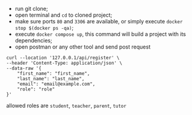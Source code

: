 - run git clone;
- open terminal and `cd` to cloned project;
- make sure ports `80` and `3306` are available, or simply execute `docker stop $(docker ps -qa)`;
- execute `docker compose up`, this command will build a project with its dependencies;
- open postman or any other tool and send post request 


```
curl --location '127.0.0.1/api/register' \
--header 'Content-Type: application/json' \
--data-raw '{
    "first_name": "first_name",
    "last_name": "last_name",
    "email": "email@example.com",
    "role": "role"
}'
```
allowed roles are `student`, `teacher`, `parent`, `tutor`
